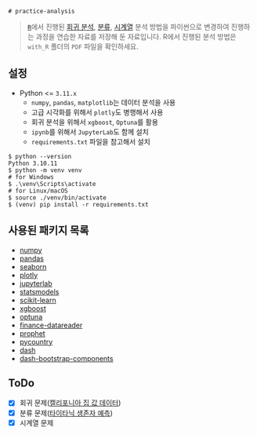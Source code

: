     # practice-analysis

> [`R`](https://www.r-project.org/)에서 진행된 [회귀 분석](https://en.wikipedia.org/wiki/Regression_analysis), [분류](classification), [시계열](https://en.wikipedia.org/wiki/Time_series) 분석 방법을 파이썬으로 변경하여 진행하는 과정을 연습한 자료를 저장해 둔 자료입니다. R에서 진행된 분석 방법은 `with_R` 폴더의 `PDF` 파일을 확인하세요.

## 설정

- Python <= `3.11.x`
  - `numpy`, `pandas`, `matplotlib`는 데이터 분석을 사용
  - 고급 시각화를 위해서 `plotly`도 병행해서 사용
  - 회귀 분석을 위해서 `xgboost`, `Optuna`를 활용
  - `ipynb`를 위해서 `JupyterLab`도 함께 설치
  - `requirements.txt` 파일을 참고해서 설치

```shell
$ python --version
Python 3.10.11
$ python -m venv venv
# for Windows
$ .\venv\Scripts\activate
# for Linux/macOS
$ source ./venv/bin/activate
$ (venv) pip install -r requirements.txt
```

## 사용된 패키지 목록

- [numpy](https://numpy.org/)
- [pandas](https://pandas.pydata.org/)
- [seaborn](https://seaborn.pydata.org/)
- [plotly](https://plotly.com/python/)
- [jupyterlab](https://jupyterlab.readthedocs.io/en/stable/)
- [statsmodels](https://www.statsmodels.org/stable/index.html)
- [scikit-learn](https://scikit-learn.org/)
- [xgboost](https://xgboost.readthedocs.io/en/stable/)
- [optuna](https://optuna.readthedocs.io/en/stable/)
- [finance-datareader](https://github.com/financedata-org/FinanceDataReader)
- [prophet](https://facebook.github.io/prophet/docs/quick_start.html)
- [pycountry](https://github.com/flyingcircusio/pycountry)
- [dash](https://plotly.com/dash/)
- [dash-bootstrap-components](https://dash-bootstrap-components.opensource.faculty.ai/)

## ToDo

- [x] 회귀 문제([캘리포니아 집 값 데이터](http://lib.stat.cmu.edu/datasets/))
- [x] 분류 문제([타이타닉 생존자 예측](https://www.kaggle.com/c/titanic))
- [x] 시계열 문제
